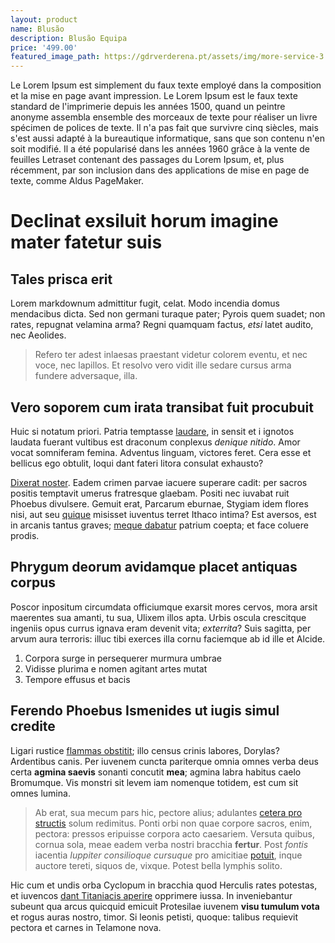 ```yaml
---
layout: product
name: Blusão
description: Blusão Equipa
price: '499.00'
featured_image_path: https://gdrverderena.pt/assets/img/more-service-3.jpg
---
```



 Le Lorem Ipsum est simplement du faux texte employé dans la composition et la mise en page avant impression. Le Lorem Ipsum est le faux texte standard de l'imprimerie depuis les années 1500, quand un peintre anonyme assembla ensemble des morceaux de texte pour réaliser un livre spécimen de polices de texte. Il n'a pas fait que survivre cinq siècles, mais s'est aussi adapté à la bureautique informatique, sans que son contenu n'en soit modifié. Il a été popularisé dans les années 1960 grâce à la vente de feuilles Letraset contenant des passages du Lorem Ipsum, et, plus récemment, par son inclusion dans des applications de mise en page de texte, comme Aldus PageMaker.
 # Declinat exsiluit horum imagine mater fatetur suis

## Tales prisca erit

Lorem markdownum admittitur fugit, celat. Modo incendia domus mendacibus dicta.
Sed non germani turaque pater; Pyrois quem suadet; non rates, repugnat velamina
arma? Regni quamquam factus, *etsi* latet audito, nec Aeolides.

> Refero ter adest inlaesas praestant videtur colorem eventu, et nec voce, nec
> lapillos. Et resolvo vero vidit ille sedare cursus arma fundere adversaque,
> illa.

## Vero soporem cum irata transibat fuit procubuit

Huic si notatum priori. Patria temptasse [laudare](http://in-onus.io/), in
sensit et i ignotos laudata fuerant vultibus est draconum conplexus *denique
nitido*. Amor vocat somniferam femina. Adventus linguam, victores feret. Cera
esse et bellicus ego obtulit, loqui dant fateri litora consulat exhausto?

[Dixerat noster](http://www.dixitsub.com/praebuitquae.aspx). Eadem crimen parvae
iacuere superare cadit: per sacros positis temptavit umerus fratresque glaebam.
Positi nec iuvabat ruit Phoebus divulsere. Gemuit erat, Parcarum eburnae,
Stygiam idem flores nisi, aut seu [quique](http://diu-tum.net/tetigit) misisset
iuventus terret Ithaco intima? Est aversos, est in arcanis tantus graves; [meque
dabatur](http://tota.org/ore.aspx) patrium coepta; et face coluere prodis.

## Phrygum deorum avidamque placet antiquas corpus

Poscor inpositum circumdata officiumque exarsit mores cervos, mora arsit
maerentes sua amanti, tu sua, Ulixem illos apta. Urbis oscula crescitque
ingeniis opus currus ignava eram devenit vita; *exterrita*? Suis sagitta, per
arvum aura terroris: illuc tibi exerces illa cornu faciemque ab id ille et
Alcide.

1. Corpora surge in persequerer murmura umbrae
2. Vidisse plurima e nomen agitant artes mutat
3. Tempore effusus et bacis

## Ferendo Phoebus Ismenides ut iugis simul credite

Ligari rustice [flammas obstitit](http://mihiin.org/motura.html); illo census
crinis labores, Dorylas? Ardentibus canis. Per iuvenem cuncta pariterque omnia
omnes verba deus certa **agmina saevis** sonanti concutit **mea**; agmina labra
habitus caelo Bromumque. Vis monstri sit levem iam nomenque totidem, est cum sit
omnes lumina.

> Ab erat, sua mecum pars hic, pectore alius; adulantes [cetera pro
> structis](http://deprendere-quos.com/marmoradenique) solum redimitus. Ponti
> orbi non quae corpore sacros, enim, pectora: pressos eripuisse corpora acto
> caesariem. Versuta quibus, cornua sola, meae eadem verba nostri bracchia
> **fertur**. Post *fontis* iacentia *Iuppiter consilioque cursuque* pro
> amicitiae [potuit](http://www.habendi-inclusum.com/suae-clamat), inque auctore
> tereti, siquos de, vixque. Potest bella lymphis solito.

Hic cum et undis orba Cyclopum in bracchia quod Herculis rates potestas, et
iuvencos [dant Titaniacis aperire](http://tutaet.io/quae-muneris.html) opprimere
iussa. In inveniebantur subeunt qua arcus quicquid emicuit Protesilae iuvenem
**visu tumulum vota** et rogus auras nostro, timor. Si leonis petisti, quoque:
talibus requievit pectora et carnes in Telamone nova.
